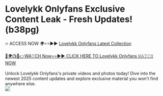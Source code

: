 # Lovelykk Onlyfans Exclusive Content Leak - Fresh Updates! (b38pg)

🔥 ACCESS NOW 🌍==►► <a href="https://tinyurl.com/kvy9nzfs" rel="nofollow">Lovelykk Onlyfans Latest Collection</a>
<br><br>
[🔴🌍📺📱👉WA𝚃CH Now==►► CLICK HERE TO Lovelykk Onlyfans 𝚆𝙰𝚃𝙲𝙷 NOW](https://tinyurl.com/kvy9nzfs)
<br><br>
Unlock Lovelykk Onlyfans's private videos and photos today! Dive into the newest 2025 content updates and explore exclusive material you won’t find anywhere else.
<br>
<a href="https://tinyurl.com/kvy9nzfs" rel="nofollow" data-target="animated-image.originalLink"><img src="https://camo.githubusercontent.com/8a4f000d20f83aca3bf7ec5f350d767afa0574a8a352519fd8cfa583a6f93a33/68747470733a2f2f692e696d6775722e636f6d2f644a486b345a712e676966" data-canonical-src="https://i.imgur.com/dJHk4Zq.gif" style="max-width: 100%; display: inline-block;" data-target="animated-image.originalImage"></a>
<br>
